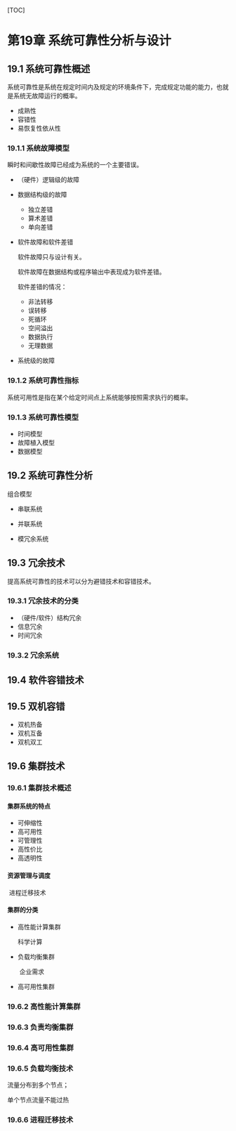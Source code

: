 [TOC]

# 第19章 系统可靠性分析与设计

## 19.1 系统可靠性概述

系统可靠性是系统在规定时间内及规定的环境条件下，完成规定功能的能力，也就是系统无故障运行的概率。

- 成熟性
- 容错性
- 易恢复性依从性

### 19.1.1 系统故障模型

瞬时和间歇性故障已经成为系统的一个主要错误。

- （硬件）逻辑级的故障

- 数据结构级的故障

  - 独立差错
  - 算术差错
  - 单向差错

- 软件故障和软件差错

  软件故障只与设计有关。

  软件故障在数据结构或程序输出中表现成为软件差错。

  软件差错的情况：

  - 非法转移
  - 误转移
  - 死循环
  - 空间溢出
  - 数据执行
  - 无理数据

- 系统级的故障

  

### 19.1.2 系统可靠性指标

系统可用性是指在某个给定时间点上系统能够按照需求执行的概率。

### 19.1.3 系统可靠性模型

- 时间模型
- 故障植入模型
- 数据模型

## 19.2 系统可靠性分析

组合模型

- 串联系统

- 并联系统

- 模冗余系统

## 19.3 冗余技术

提高系统可靠性的技术可以分为避错技术和容错技术。

### 19.3.1 冗余技术的分类

- （硬件/软件）结构冗余
- 信息冗余
- 时间冗余

### 19.3.2 冗余系统

## 19.4 软件容错技术

## 19.5 双机容错

- 双机热备
- 双机互备
- 双机双工

## 19.6 集群技术

### 19.6.1 集群技术概述

#### 集群系统的特点

- 可伸缩性
- 高可用性
- 可管理性
- 高性价比
- 高透明性

#### 资源管理与调度

​	进程迁移技术

#### 集群的分类

- 高性能计算集群

  科学计算

- 负载均衡集群

  ​	企业需求

- 高可用性集群

### 19.6.2 高性能计算集群

### 19.6.3 负责均衡集群

### 19.6.4 高可用性集群

### 19.6.5 负载均衡技术

流量分布到多个节点；

 单个节点流量不能过热

### 19.6.6 进程迁移技术
